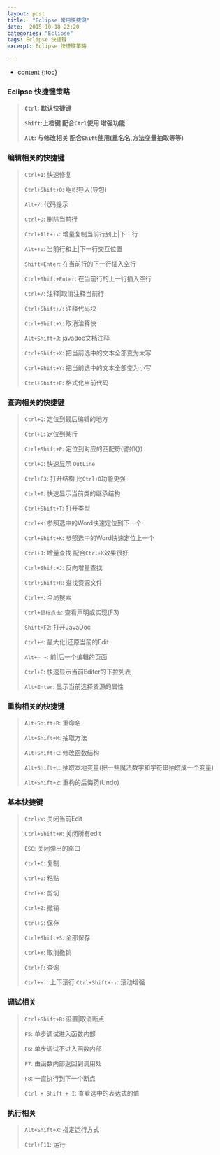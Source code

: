 ```yaml
---
layout: post
title:  "Eclipse 常用快捷键"
date:  2015-10-18 22:20
categories: "Eclipse"
tags: Eclipse 快捷键
excerpt: Eclipse 快捷键策略

---
```


* content
{:toc}


### Eclipse 快捷键策略

>**`Ctrl`: 默认快捷键**
>
>**`Shift`:上档键 配合`Ctrl`使用 增强功能**
>
>**`Alt`: 与修改相关 配合`Shift`使用(重名名,方法变量抽取等等)**

### 编辑相关的快捷键

>`Ctrl+1`: 快速修复
>
>`Ctrl+Shift+O`: 组织导入(导包)
>
>`Alt+/`: 代码提示
>
>`Ctrl+D`: 删除当前行
>
>`Ctrl+Alt+↑↓`: 增量复制当前行到上\|下一行
>
>`Alt+↑↓`: 当前行和上\|下一行交互位置
>
>`Shift+Enter`: 在当前行的下一行插入空行
>
>`Ctrl+Shift+Enter`: 在当前行的上一行插入空行
>
>`Ctrl+/`: 注释\|取消注释当前行
>
>`Ctrl+Shift+/`: 注释代码块
>
>`Ctrl+Shift+\`: 取消注释快
>
>`Alt+Shift+J`: javadoc文档注释
>
>`Ctrl+Shift+X`: 把当前选中的文本全部变为大写
>
>`Ctrl+Shift+Y`: 把当前选中的文本全部变为小写
>
>`Ctrl+Shift+F`: 格式化当前代码

### 查询相关的快捷键

>`Ctrl+Q`: 定位到最后编辑的地方
>
>`Ctrl+L`: 定位到某行
>
>`Ctrl+Shift+P`: 定位到对应的匹配符(譬如{})
>
>`Ctrl+O`: 快速显示 `OutLine`
>
>`Ctrl+F3`: 打开结构 比`Ctrl+O`功能更强
>
>`Ctrl+T`: 快速显示当前类的继承结构
>
>`Ctrl+Shift+T`: 打开类型
>
>`Ctrl+K`: 参照选中的Word快速定位到下一个
>
>`Ctrl+Shift+K`: 参照选中的Word快速定位上一个
>
>`Ctrl+J`: 增量查找 配合`Ctrl+K`效果很好
>
>`Ctrl+Shift+J`: 反向增量查找
>
>`Ctrl+Shift+R`: 查找资源文件
>
>`Ctrl+H`: 全局搜索
>
>`Ctrl+鼠标点击`: 查看声明或实现(F3)
>
>`Shift+F2`: 打开JavaDoc
>
>`Ctrl+M`: 最大化\|还原当前的Edit
>
>`Alt+← →`: 前\|后一个编辑的页面
>
>`Ctrl+E`: 快速显示当前Editer的下拉列表
>
>`Alt+Enter`: 显示当前选择资源的属性

### 重构相关的快捷键

>`Alt+Shift+R`: 重命名 
>
>`Alt+Shift+M`: 抽取方法 
>
>`Alt+Shift+C`: 修改函数结构
>
>`Alt+Shift+L`: 抽取本地变量(把一些魔法数字和字符串抽取成一个变量)
>
>`Alt+Shift+Z`: 重构的后悔药(Undo)

### 基本快捷键
    
>`Ctrl+W`: 关闭当前Edit
>
>`Ctrl+Shift+W`: 关闭所有edit
>
>`ESC`: 关闭弹出的窗口
>
>`Ctrl+C`: 复制
>
>`Ctrl+V`: 粘贴
>
>`Ctrl+X`: 剪切
>
>`Ctrl+Z`: 撤销
>
>`Ctrl+S`: 保存
>
>`Ctrl+Shift+S`: 全部保存
>
>`Ctrl+Y`: 取消撤销
>
>`Ctrl+F`: 查询
>
>`Ctrl+↑↓`: 上下滚行
>`Ctrl+Shift+↑↓`: 滚动增强

### 调试相关

>`Ctrl+Shift+B`: 设置\|取消断点
>
>`F5`: 单步调试进入函数内部 
>
>`F6`: 单步调试不进入函数内部 
>
>`F7`: 由函数内部返回到调用处
>
>`F8`: 一直执行到下一个断点
>
>`Ctrl + Shift + I`: 查看选中的表达式的值

### 执行相关

>`Alt+Shift+X`: 指定运行方式
>
>`Ctrl+F11`: 运行
